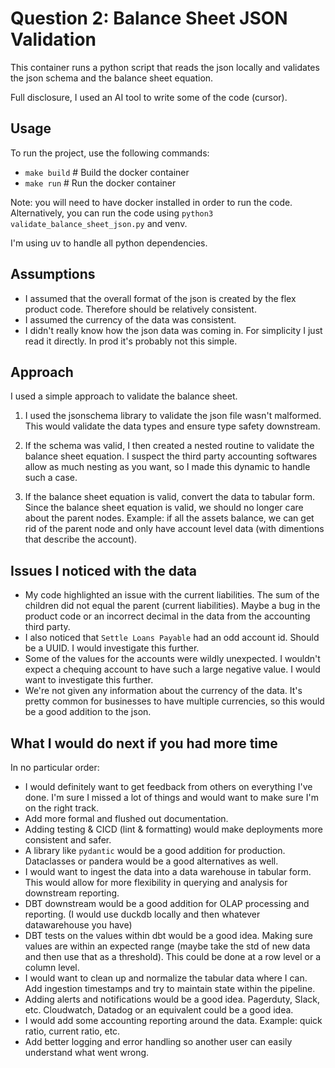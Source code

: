 # Question 2: Balance Sheet JSON Validation

This container runs a python script that reads the json locally and validates the json schema and the balance sheet equation.

Full disclosure, I used an AI tool to write some of the code (cursor).

## Usage

To run the project, use the following commands:

- `make build` # Build the docker container
- `make run` # Run the docker container

Note: you will need to have docker installed in order to run the code.
Alternatively, you can run the code using `python3 validate_balance_sheet_json.py` and venv.

I'm using uv to handle all python dependencies.

## Assumptions

- I assumed that the overall format of the json is created by the flex product code. Therefore should be relatively consistent.
- I assumed the currency of the data was consistent.
- I didn't really know how the json data was coming in. For simplicity I just read it directly. In prod it's probably not this simple.


## Approach

I used a simple approach to validate the balance sheet.
1) I used the jsonschema library to validate the json file wasn't malformed. This would validate the data types and ensure type safety downstream.

2) If the schema was valid, I then created a nested routine to validate the balance sheet equation. I suspect the third party accounting softwares allow as much nesting as you want, so I made this dynamic to handle such a case.

3) If the balance sheet equation is valid, convert the data to tabular form. Since the balance sheet equation is valid, we should no longer care about the parent nodes. Example: if all the assets balance, we can get rid of the parent node and only have account level data (with dimentions that describe the account).


## Issues I noticed with the data

- My code highlighted an issue with the current liabilities. The sum of the children did not equal the parent (current liabilities). Maybe a bug in the product code or an incorrect decimal in the data from the accounting third party.
- I also noticed that `Settle Loans Payable` had an odd account id. Should be a UUID. I would investigate this further.
- Some of the values for the accounts were wildly unexpected. I wouldn't expect a chequing account to have such a large negative value. I would want to investigate this further.
- We're not given any information about the currency of the data. It's pretty common for businesses to have multiple currencies, so this would be a good addition to the json.

## What I would do next if you had more time

In no particular order:
- I would definitely want to get feedback from others on everything I've done. I'm sure I missed a lot of things and would want to make sure I'm on the right track.
- Add more formal and flushed out documentation.
- Adding testing & CICD (lint & formatting) would make deployments more consistent and safer.
- A library like `pydantic` would be a good addition for production. Dataclasses or pandera would be a good alternatives as well.
- I would want to ingest the data into a data warehouse in tabular form. This would allow for more flexibility in querying and analysis for downstream reporting.
- DBT downstream would be a good addition for OLAP processing and reporting. (I would use duckdb locally and then whatever datawarehouse you have)
- DBT tests on the values within dbt would be a good idea. Making sure values are within an expected range (maybe take the std of new data and then use that as a threshold). This could be done at a row level or a column level.
- I would want to clean up and normalize the tabular data where I can. Add ingestion timestamps and try to maintain state within the pipeline.
- Adding alerts and notifications would be a good idea. Pagerduty, Slack, etc. Cloudwatch, Datadog or an equivalent could be a good idea.
- I would add some accounting reporting around the data. Example: quick ratio, current ratio, etc.
- Add better logging and error handling so another user can easily understand what went wrong.